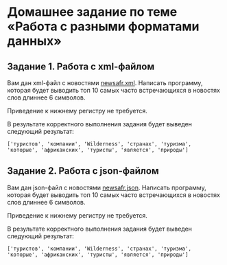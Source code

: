 # Домашнее задание по теме «Работа с разными форматами данных»

## Задание 1. Работа с xml-файлом

Вам дан xml-файл с новостями [newsafr.xml](newsafr.xml). Написать программу, 
которая будет выводить топ 10 самых часто встречающихся в новостях слов длиннее 6 символов.

Приведение к нижнему регистру не требуется.

В результате корректного выполнения задания будет выведен следующий результат:
```
['туристов', 'компании', 'Wilderness', 'странах', 'туризма', 
'которые', 'африканских', 'туристы', 'является', 'природы']
```
## Задание 2. Работа с json-файлом

Вам дан json-файл с новостями [newsafr.json](newsafr.json). Написать программу, которая будет выводить 
топ 10 самых часто встречающихся в новостях слов длиннее 6 символов.

Приведение к нижнему регистру не требуется.

В результате корректного выполнения задания будет выведен следующий результат:
```
['туристов', 'компании', 'Wilderness', 'странах', 'туризма', 
'которые', 'африканских', 'туристы', 'является', 'природы']
```

